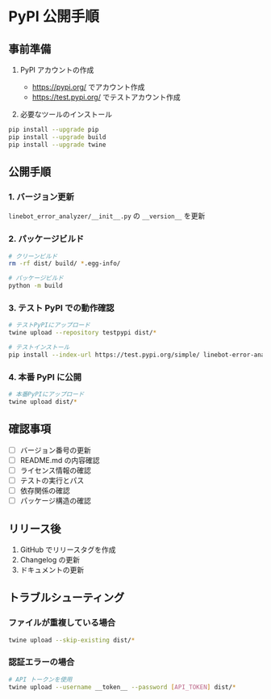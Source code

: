 # PyPI 公開手順

## 事前準備

1. PyPI アカウントの作成

   - https://pypi.org/ でアカウント作成
   - https://test.pypi.org/ でテストアカウント作成

2. 必要なツールのインストール

```bash
pip install --upgrade pip
pip install --upgrade build
pip install --upgrade twine
```

## 公開手順

### 1. バージョン更新

`linebot_error_analyzer/__init__.py` の `__version__` を更新

### 2. パッケージビルド

```bash
# クリーンビルド
rm -rf dist/ build/ *.egg-info/

# パッケージビルド
python -m build
```

### 3. テスト PyPI での動作確認

```bash
# テストPyPIにアップロード
twine upload --repository testpypi dist/*

# テストインストール
pip install --index-url https://test.pypi.org/simple/ linebot-error-analyzer
```

### 4. 本番 PyPI に公開

```bash
# 本番PyPIにアップロード
twine upload dist/*
```

## 確認事項

- [ ] バージョン番号の更新
- [ ] README.md の内容確認
- [ ] ライセンス情報の確認
- [ ] テストの実行とパス
- [ ] 依存関係の確認
- [ ] パッケージ構造の確認

## リリース後

1. GitHub でリリースタグを作成
2. Changelog の更新
3. ドキュメントの更新

## トラブルシューティング

### ファイルが重複している場合

```bash
twine upload --skip-existing dist/*
```

### 認証エラーの場合

```bash
# API トークンを使用
twine upload --username __token__ --password [API_TOKEN] dist/*
```
